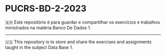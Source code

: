 # PUCRS-BD-2-2023
🇧🇷 Este repositório é para guardar e compartilhar os exercícios e trabalhos ministrados na matéria Banco De Dados 1. 

---

🇺🇸 This repository is to store and share the exercises and assignments taught in the subject Data Base 1.
